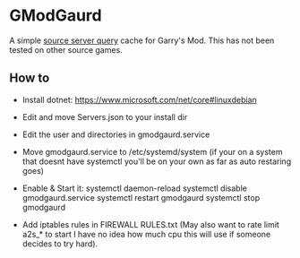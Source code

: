 # GModGaurd
A simple [source server query](https://developer.valvesoftware.com/wiki/Server_queries) cache for Garry's Mod. This has not been tested on other source games.

## How to
- Install dotnet:
https://www.microsoft.com/net/core#linuxdebian

- Edit and move Servers.json to your install dir

- Edit the user and directories in gmodgaurd.service
- Move gmodgaurd.service to /etc/systemd/system (if your on a system that doesnt have systemctl you'll be on your own as far as auto restaring goes)

- Enable & Start it:
systemctl daemon-reload
systemctl disable gmodgaurd.service
systemctl restart gmodgaurd
systemctl stop gmodgaurd

- Add iptables rules in FIREWALL RULES.txt (May also want to rate limit a2s_* to start I have no idea how much cpu this will use if someone decides to try hard).
